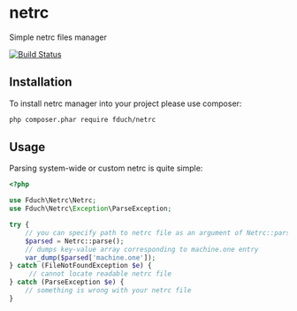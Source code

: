 netrc
=====

Simple netrc files manager

[![Build Status](https://travis-ci.org/fduch/netrc.svg?branch=master)](https://travis-ci.org/fduch/netrc)

Installation
--------------
To install netrc manager into your project please use composer:

```sh
php composer.phar require fduch/netrc
```

Usage
-----
Parsing system-wide or custom netrc is quite simple:

``` php
<?php

use Fduch\Netrc\Netrc;
use Fduch\Netrc\Exception\ParseException;

try {
    // you can specify path to netrc file as an argument of Netrc::parse() method
    $parsed = Netrc::parse();
    // dumps key-value array corresponding to machine.one entry
    var_dump($parsed['machine.one']);
} catch (FileNotFoundException $e) {
     // cannot locate readable netrc file
} catch (ParseException $e) {
    // something is wrong with your netrc file
}

```
